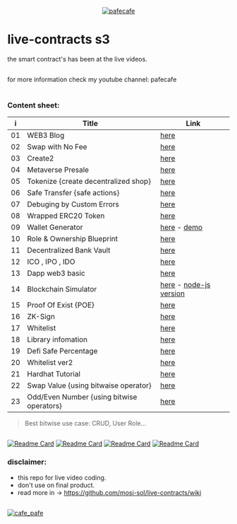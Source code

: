 <p align="center"> 
  <!-- <a href="https://twitter.com/cafe_pafe" target="blank"><img src="https://img.shields.io/twitter/follow/cafe_pafe?logo=twitter&style=plastic&labelColor=334455" alt="cafe_pafe" /></a>  --> 
<a href="https://youtube.com/pafecafe" target="blank"><img src="https://img.shields.io/badge/youtube-watch-red/follow/cafe_pafe?logo=youtube&style=plastic&logoColor=red&labelColor=334455" alt="pafecafe" /></a> 
</p>

# live-contracts s3
the smart contract's has been at the live videos.
##
for more information check my youtube channel: pafecafe

#
### Content sheet:

| i | Title | Link |
| --- | --- | --- |
| 01 | WEB3 Blog | [here](https://github.com/mosi-sol/live-contract-s3/tree/main/01-Web3%20Blog) | 
| 02 | Swap with No Fee | [here](https://github.com/mosi-sol/live-contract-s3/tree/main/02-Swap%20No%20Fee) | 
| 03 | Create2 | [here](https://github.com/mosi-sol/live-contract-s3/tree/main/03-%20Create2) | 
| 04 | Metaverse Presale | [here](https://github.com/mosi-sol/live-contract-s3/tree/main/04-Metaverse%20-%20sell%20lands%20logic) | 
| 05 | Tokenize {create decentralized shop} | [here](https://github.com/mosi-sol/live-contract-s3/tree/main/05-Tokenize) | 
| 06 | Safe Transfer {safe actions} | [here](https://github.com/mosi-sol/live-contract-s3/tree/main/06-SafeTransfer) | 
| 07 | Debuging by Custom Errors | [here](https://github.com/mosi-sol/live-contract-s3/tree/main/07-Error%20Debug) | 
| 08 | Wrapped ERC20 Token | [here](https://github.com/mosi-sol/live-contract-s3/tree/main/08-Wraped%20Token) | 
| 09 | Wallet Generator | [here](https://github.com/mosi-sol/live-contract-s3/tree/main/09-%20Wallet%20Generator%20Dapp) -  [demo](https://mosi-sol.github.io/Wallet-Web3/) | 
| 10 | Role & Ownership Blueprint | [here](https://github.com/mosi-sol/live-contract-s3/tree/main/10-Role%20base%20contract) | 
| 11 | Decentralized Bank Vault | [here](https://github.com/mosi-sol/live-contract-s3/tree/main/11-%20Decentralized%20Bank%20Vault) | 
| 12 | ICO , IPO , IDO | [here](https://github.com/mosi-sol/live-contract-s3/tree/main/12-%20ICO) | 
| 13 | Dapp web3 basic | [here](https://github.com/mosi-sol/live-contract-s3/tree/main/13-%20Dapp%20infrastructure) | 
| 14 | Blockchain Simulator | [here](https://github.com/mosi-sol/live-contract-s3/tree/main/14-Blockchain%20Simulator) - [node-js version](https://github.com/mosi-sol/shell/tree/main/Blockchain%20Simulator) | 
| 15 | Proof Of Exist {POE} | [here](https://github.com/mosi-sol/live-contract-s3/tree/main/15-Proof%20of%20Exist) | 
| 16 | ZK-Sign | [here](https://github.com/mosi-sol/live-contract-s3/tree/main/16-ZK-Signature) | 
| 17 | Whitelist | [here](https://github.com/mosi-sol/live-contract-s3/tree/main/17-%20WhiteList) | 
| 18 | Library infomation | [here](https://github.com/mosi-sol/live-contract-s3/tree/main/18-%20Library%20information) | 
| 19 | Defi Safe Percentage | [here](https://github.com/mosi-sol/live-contract-s3/tree/main/19-Defi%20Safe%20Percentage) | 
| 20 | Whitelist ver2 | [here](https://github.com/mosi-sol/live-contract-s3/tree/main/20-%20Whitelist%20Ver2) | 
| 21 | Hardhat Tutorial | [here](https://github.com/mosi-sol/live-contract-s3/tree/main/21-%20Hardhat%20Tutorial) | 
| 22 | Swap Value {using bitwaise operator} | [here](https://github.com/mosi-sol/live-contract-s3/tree/main/22-%20Swap%20Value) | 
| 23 | Odd/Even Number {using bitwise operators} | [here](https://github.com/mosi-sol/live-contract-s3/tree/main/23-%20Even%20Number) | 

> Best bitwise use case: CRUD, User Role...

##

[![Readme Card](https://github-readme-stats.vercel.app/api/pin/?username=mosi-sol&repo=live-contracts)](https://github.com/mosi-sol/live-contracts)
[![Readme Card](https://github-readme-stats.vercel.app/api/pin/?username=mosi-sol&repo=live-contracts-s2)](https://github.com/mosi-sol/live-contracts-s2)
[![Readme Card](https://github-readme-stats.vercel.app/api/pin/?username=mosi-sol&repo=live-contract-s3)](https://github.com/mosi-sol/live-contract-s3)
[![Readme Card](https://github-readme-stats.vercel.app/api/pin/?username=mosi-sol&repo=live-contracts-s4)](https://github.com/mosi-sol/live-contracts-s4)

### disclaimer:

- this repo for live video coding.
- don't use on final product.
- read more in -> https://github.com/mosi-sol/live-contracts/wiki

##
<div>
<span align="left"> 
<a href="https://github.com/mosi-sol/live-contract-s3" target="blank">
  <img src="https://img.shields.io/badge/License-MIT-blue?style=flat" alt="cafe_pafe" /></a>  
</span>
<!-- <span align="center"> 
<a href="https://img.shields.io/twitter/url?url=https%3A%2F%2Fgithub.com%2Fmosi-sol%2Flive-contract-s3" target="blank"><img src="https://img.shields.io/twitter/url?url=https%3A%2F%2Fgithub.com%2Fmosi-sol%2Flive-contract-s3" alt="pafecafe" /></a> 
</span> -->
</div>
